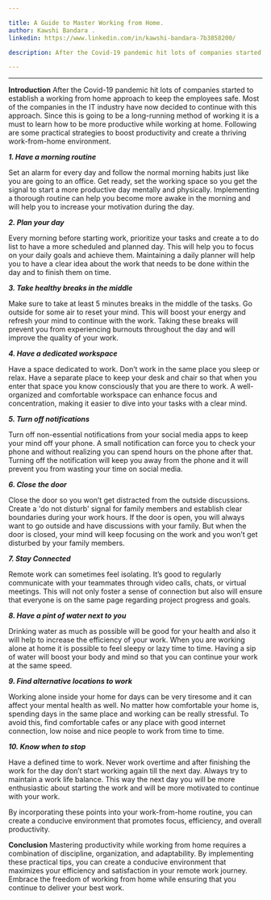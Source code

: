 ```yaml
---

title: A Guide to Master Working from Home.
author: Kawshi Bandara .
linkedin: https://www.linkedin.com/in/kawshi-bandara-7b3858200/

description: After the Covid-19 pandemic hit lots of companies started to establish a working from home approach to keep the employees safe. Most of the companies in the IT industry have now decided to continue with this approach. Since this is going to be a long-running method of working it is a must to learn how to be more productive while working at home.

---
```

___
**Introduction**
After the Covid-19 pandemic hit lots of companies started to establish a working from home approach to keep the employees safe. Most of the companies in the IT industry have now decided to continue with this approach. Since this is going to be a long-running method of working it is a must to learn how to be more productive while working at home. 
Following are some practical strategies to boost productivity and create a thriving work-from-home environment. 

***1.	Have a morning routine***

Set an alarm for every day and follow the normal morning habits just like you are going to an office.  Get ready, set the working space so you get the signal to start a more productive day mentally and physically. Implementing a thorough routine can help you become more awake in the morning and will help you to increase your motivation during the day. 

***2.	Plan your day***

Every morning before starting work, prioritize your tasks and create a to do list to have a more scheduled and planned day.  This will help you to focus on your daily goals and achieve them. Maintaining a daily planner will help you to have a clear idea about the work that needs to be done within the day and to finish them on time.

***3.	Take healthy breaks in the middle***

Make sure to take at least 5 minutes breaks in the middle of the tasks. Go outside for some air to reset your mind. This will boost your energy and refresh your mind to continue with the work. Taking these breaks will prevent you from experiencing burnouts throughout the day and will improve the quality of your work.

***4.	Have a dedicated workspace***

Have a space dedicated to work. Don’t work in the same place you sleep or relax. Have a separate place to keep your desk and chair so that when you enter that space you know consciously that you are there to work. A well-organized and comfortable workspace can enhance focus and concentration, making it easier to dive into your tasks with a clear mind.

***5.	Turn off notifications***

Turn off non-essential notifications from your social media apps to keep your mind off your phone. A small notification can force you to check your phone and without realizing you can spend hours on the phone after that. Turning off the notification will keep you away from the phone and it will prevent you from wasting your time on social media. 

***6.	Close the door***

Close the door so you won’t get distracted from the outside discussions. Create a 'do not disturb' signal for family members and establish clear boundaries during your work hours. If the door is open, you will always want to go outside and have discussions with your family. But when the door is closed, your mind will keep focusing on the work and you won’t get disturbed by your family members. 

***7.	Stay Connected***

Remote work can sometimes feel isolating. It’s good to regularly communicate with your teammates through video calls, chats, or virtual meetings. This will not only foster a sense of connection but also will ensure that everyone is on the same page regarding project progress and goals.

***8.	Have a pint of water next to you***

Drinking water as much as possible will be good for your health and also it will help to increase the efficiency of your work. When you are working alone at home it is possible to feel sleepy or lazy time to time. Having a sip of water will boost your body and mind so that you can continue your work at the same speed.

***9.	Find alternative locations to work***

Working alone inside your home for days can be very tiresome and it can affect your mental health as well. No matter how comfortable your home is, spending days in the same place and working can be really stressful. To avoid this, find comfortable cafes or any place with good internet connection, low noise and nice people to work from time to time. 

***10.	Know when to stop***

Have a defined time to work. Never work overtime and after finishing the work for the day don’t start working again till the next day. Always try to maintain a work life balance. This way the next day you will be more enthusiastic about starting the work and will be more motivated to continue with your work.

By incorporating these points into your work-from-home routine, you can create a conducive environment that promotes focus, efficiency, and overall productivity.

**Conclusion**
Mastering productivity while working from home requires a combination of discipline, organization, and adaptability. By implementing these practical tips, you can create a conducive environment that maximizes your efficiency and satisfaction in your remote work journey. Embrace the freedom of working from home while ensuring that you continue to deliver your best work.
